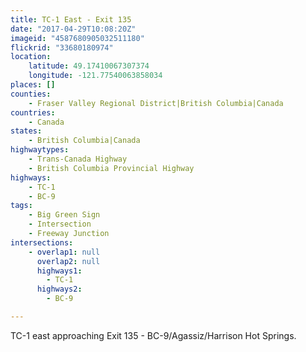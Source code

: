 ```yaml
---
title: TC-1 East - Exit 135
date: "2017-04-29T10:08:20Z"
imageid: "4587680905032511180"
flickrid: "33680180974"
location:
    latitude: 49.17410067307374
    longitude: -121.77540063858034
places: []
counties:
    - Fraser Valley Regional District|British Columbia|Canada
countries:
    - Canada
states:
    - British Columbia|Canada
highwaytypes:
    - Trans-Canada Highway
    - British Columbia Provincial Highway
highways:
    - TC-1
    - BC-9
tags:
    - Big Green Sign
    - Intersection
    - Freeway Junction
intersections:
    - overlap1: null
      overlap2: null
      highways1:
        - TC-1
      highways2:
        - BC-9

---
```

TC-1 east approaching Exit 135 - BC-9/Agassiz/Harrison Hot Springs.